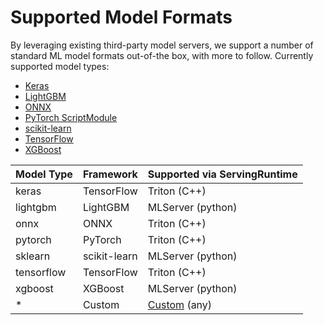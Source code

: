 # Supported Model Formats

By leveraging existing third-party model servers, we support a number of standard ML model formats out-of-the box, with more to follow. Currently supported model types:

- [Keras](keras.md)
- [LightGBM](lightgbm.md)
- [ONNX](onnx.md)
- [PyTorch ScriptModule](pytorch.md)
- [scikit-learn](sklearn.md)
- [TensorFlow](tensorflow.md)
- [XGBoost](xgboost.md)

| Model Type | Framework    | Supported via ServingRuntime |
| ---------- | ------------ | ---------------------------- |
| keras      | TensorFlow   | Triton (C++)                 |
| lightgbm   | LightGBM     | MLServer (python)            |
| onnx       | ONNX         | Triton (C++)                 |
| pytorch    | PyTorch      | Triton (C++)                 |
| sklearn    | scikit-learn | MLServer (python)            |
| tensorflow | TensorFlow   | Triton (C++)                 |
| xgboost    | XGBoost      | MLServer (python)            |
| \*         | Custom       | [Custom](../runtimes) (any)  |
